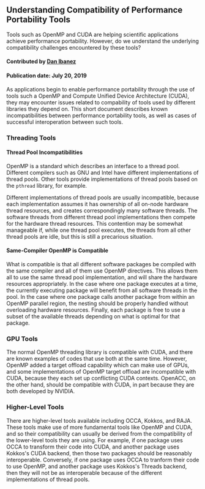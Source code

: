 ## Understanding Compatibility of Performance Portability Tools

<!--- deck text start --->
Tools such as OpenMP and CUDA are helping scientific applications achieve performance portability. However, do we understand the underlying compatibility challenges encountered by these tools?
<!--- deck text end --->

#### Contributed by [Dan Ibanez](https://github.com/ibaned)

#### Publication date: July 20, 2019

As applications begin to enable performance portability through the use of
tools such a OpenMP and Compute Unified Device Architecture (CUDA), they may encounter issues related to compability of tools used by different libraries they depend on. This short document describes known incompatibilities between performance portability tools, as well as cases of successful interoperation between such tools.

### Threading Tools
#### Thread Pool Incompatibilities

OpenMP is a standard which describes an interface to a thread pool. Different compilers such as GNU and Intel have different implementations of thread pools. Other tools provide implementations of thread pools based on the `pthread` library, for example.

Different implementations of thread pools are usually incompatible, because each implementation assumes it has ownership of all on-node hardware thread resources, and creates correspondingly many software threads. The software threads from different thread pool implementations then compete for the hardware thread resources. This contention may be somewhat manageable if, while one thread pool executes, the threads from all other thread pools are idle, but this is still a precarious situation.

#### Same-Compiler OpenMP is Compatible
What is compatible is that all different software packages be compiled with the same compiler and all of them use OpenMP directives.
This allows them all to use the same thread pool implementation, and will share the hardware
resources appropriately.
In the case where one package executes at a time, the currently executing package will benefit
from all software threads in the pool.
In the case where one package calls another package from within an OpenMP parallel region,
the nesting should be properly handled without overloading hardware resources.
Finally, each package is free to use a subset of the available threads depending on what
is optimal for that package.

### GPU Tools

The normal OpenMP threading library is compatible with CUDA, and there are known examples of
codes that use both at the same time. However, OpenMP added a target offload capability which can make use of GPUs, and some implementations
of OpenMP target offload are incompatible with CUDA, because they each set up conflicting CUDA contexts. OpenACC, on the other hand, should be compatible with CUDA, in part because they are both developed by NVIDIA.

### Higher-Level Tools

There are higher-level tools available including OCCA, Kokkos, and RAJA.
These tools make use of more fundamental tools like OpenMP and CUDA, and so their
compatibility can usually be derived from the compatibility of the lower-level tools they are using.
For example, if one package uses OCCA to transform their code into CUDA, and another
package uses Kokkos's CUDA backend, then those two packages should be reasonably interoperable.
Conversely, if one package uses OCCA to tranform their code to use OpenMP,
and another package uses Kokkos's Threads backend, then they will not be as interoperable
because of the different implementations of thread pools.



<!---
Publish: yes
Topics: Performance portability
Pinned: no
RSS update: 2019-07-20
--->

